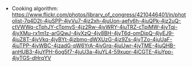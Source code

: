 - Cooking algorithm: https://www.flickr.com/photos/library_of_congress/4210446401/in/photolist-7q4D2t-4juSPP-4jyVu7-4jz2xh-4juUon-aefv6h-4juQPk-4jz2uQ-ctVWWq-cTphJY-cTpmvS-4jz2Rw-4jyWRY-4juTRZ-cTpiMW-4jyTqj-4jyXMu-rx1m1z-arGQwJ-4jyXzQ-4jv8BH-4jyT6d-omDipQ-4jyEJ9-4juZ8T-4jyVkq-4jyBYt-4jzbmo-dWXUzG-4jz9Zs-4jyTZo-4juUaF-4juTPP-4jyWBC-4jzadG-pW6YrA-4jyGrq-4juUwr-4jyTME-4juQHB-anHUB3-4juYPH-6og5f7-4juU3a-4juYL4-59xupr-4jCGTE-4juYpp-4jyTGS-dHrqYV

